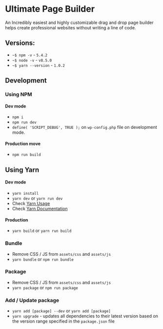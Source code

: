 # Ultimate Page Builder

An Incredibly easiest and highly customizable drag and drop page builder helps create professional websites without writing a line of code.

## Versions:

- `~$ npm -v` - `5.4.2`
- `~$ node -v` - `v8.5.0`
- `~$ yarn --version` - `1.0.2`

## Development

### Using NPM

#### Dev mode
- `npm i`
- `npm run dev`
- `define( 'SCRIPT_DEBUG', TRUE );` on `wp-config.php` file on development mode.

#### Production move

- `npm run build`

## Using Yarn

#### Dev mode
- `yarn install`
- `yarn dev` or `yarn run dev`
- Check [Yarn Usage](https://yarnpkg.com/en/docs/usage)
- Check [Yarn Documentation](https://yarnpkg.com/en/docs/cli/)

#### Production
- `yarn build` or `yarn run build`

### Bundle

- Remove CSS / JS from `assets/css` and `assets/js`
- `yarn bundle` or `npm run bundle`

### Package

- Remove CSS / JS from `assets/css` and `assets/js`
- `yarn package` or `npm run package`

### Add / Update package

- `yarn add [package] --dev` or `yarn add [package]`
- `yarn upgrade` - updates all dependencies to their latest version based on the version range specified in the `package.json` file
